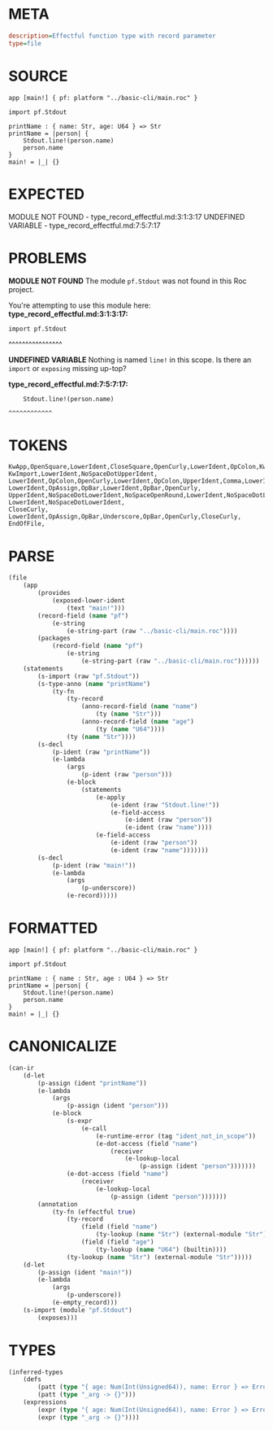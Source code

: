 # META
~~~ini
description=Effectful function type with record parameter
type=file
~~~
# SOURCE
~~~roc
app [main!] { pf: platform "../basic-cli/main.roc" }

import pf.Stdout

printName : { name: Str, age: U64 } => Str
printName = |person| {
    Stdout.line!(person.name)
    person.name
}
main! = |_| {}
~~~
# EXPECTED
MODULE NOT FOUND - type_record_effectful.md:3:1:3:17
UNDEFINED VARIABLE - type_record_effectful.md:7:5:7:17
# PROBLEMS
**MODULE NOT FOUND**
The module `pf.Stdout` was not found in this Roc project.

You're attempting to use this module here:
**type_record_effectful.md:3:1:3:17:**
```roc
import pf.Stdout
```
^^^^^^^^^^^^^^^^


**UNDEFINED VARIABLE**
Nothing is named `line!` in this scope.
Is there an `import` or `exposing` missing up-top?

**type_record_effectful.md:7:5:7:17:**
```roc
    Stdout.line!(person.name)
```
    ^^^^^^^^^^^^


# TOKENS
~~~zig
KwApp,OpenSquare,LowerIdent,CloseSquare,OpenCurly,LowerIdent,OpColon,KwPlatform,StringStart,StringPart,StringEnd,CloseCurly,
KwImport,LowerIdent,NoSpaceDotUpperIdent,
LowerIdent,OpColon,OpenCurly,LowerIdent,OpColon,UpperIdent,Comma,LowerIdent,OpColon,UpperIdent,CloseCurly,OpFatArrow,UpperIdent,
LowerIdent,OpAssign,OpBar,LowerIdent,OpBar,OpenCurly,
UpperIdent,NoSpaceDotLowerIdent,NoSpaceOpenRound,LowerIdent,NoSpaceDotLowerIdent,CloseRound,
LowerIdent,NoSpaceDotLowerIdent,
CloseCurly,
LowerIdent,OpAssign,OpBar,Underscore,OpBar,OpenCurly,CloseCurly,
EndOfFile,
~~~
# PARSE
~~~clojure
(file
	(app
		(provides
			(exposed-lower-ident
				(text "main!")))
		(record-field (name "pf")
			(e-string
				(e-string-part (raw "../basic-cli/main.roc"))))
		(packages
			(record-field (name "pf")
				(e-string
					(e-string-part (raw "../basic-cli/main.roc"))))))
	(statements
		(s-import (raw "pf.Stdout"))
		(s-type-anno (name "printName")
			(ty-fn
				(ty-record
					(anno-record-field (name "name")
						(ty (name "Str")))
					(anno-record-field (name "age")
						(ty (name "U64"))))
				(ty (name "Str"))))
		(s-decl
			(p-ident (raw "printName"))
			(e-lambda
				(args
					(p-ident (raw "person")))
				(e-block
					(statements
						(e-apply
							(e-ident (raw "Stdout.line!"))
							(e-field-access
								(e-ident (raw "person"))
								(e-ident (raw "name"))))
						(e-field-access
							(e-ident (raw "person"))
							(e-ident (raw "name")))))))
		(s-decl
			(p-ident (raw "main!"))
			(e-lambda
				(args
					(p-underscore))
				(e-record)))))
~~~
# FORMATTED
~~~roc
app [main!] { pf: platform "../basic-cli/main.roc" }

import pf.Stdout

printName : { name : Str, age : U64 } => Str
printName = |person| {
	Stdout.line!(person.name)
	person.name
}
main! = |_| {}
~~~
# CANONICALIZE
~~~clojure
(can-ir
	(d-let
		(p-assign (ident "printName"))
		(e-lambda
			(args
				(p-assign (ident "person")))
			(e-block
				(s-expr
					(e-call
						(e-runtime-error (tag "ident_not_in_scope"))
						(e-dot-access (field "name")
							(receiver
								(e-lookup-local
									(p-assign (ident "person")))))))
				(e-dot-access (field "name")
					(receiver
						(e-lookup-local
							(p-assign (ident "person")))))))
		(annotation
			(ty-fn (effectful true)
				(ty-record
					(field (field "name")
						(ty-lookup (name "Str") (external-module "Str")))
					(field (field "age")
						(ty-lookup (name "U64") (builtin))))
				(ty-lookup (name "Str") (external-module "Str")))))
	(d-let
		(p-assign (ident "main!"))
		(e-lambda
			(args
				(p-underscore))
			(e-empty_record)))
	(s-import (module "pf.Stdout")
		(exposes)))
~~~
# TYPES
~~~clojure
(inferred-types
	(defs
		(patt (type "{ age: Num(Int(Unsigned64)), name: Error } => Error"))
		(patt (type "_arg -> {}")))
	(expressions
		(expr (type "{ age: Num(Int(Unsigned64)), name: Error } => Error"))
		(expr (type "_arg -> {}"))))
~~~
